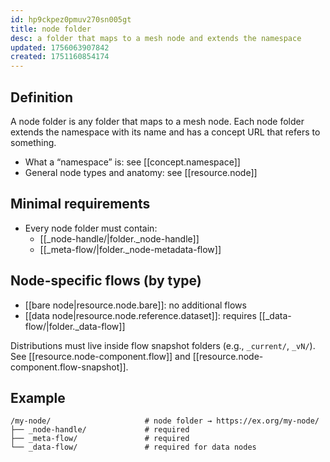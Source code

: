 ```yaml
---
id: hp9ckpez0pmuv270sn005gt
title: node folder
desc: a folder that maps to a mesh node and extends the namespace
updated: 1756063907842
created: 1751160854174
---
```


## Definition

A node folder is any folder that maps to a mesh node. Each node folder extends the namespace with its name and has a concept URL that refers to something. 

- What a “namespace” is: see [[concept.namespace]]
- General node types and anatomy: see [[resource.node]]

## Minimal requirements

- Every node folder must contain:
  - [[_node-handle/|folder._node-handle]]
  - [[_meta-flow/|folder._node-metadata-flow]]

## Node-specific flows (by type)

- [[bare node|resource.node.bare]]: no additional flows 
- [[data node|resource.node.reference.dataset]]: requires [[_data-flow/|folder._data-flow]]

Distributions must live inside flow snapshot folders (e.g., `_current/`, `_vN/`). See [[resource.node-component.flow]] and [[resource.node-component.flow-snapshot]].

## Example

```file
/my-node/                     # node folder → https://ex.org/my-node/
├── _node-handle/             # required
├── _meta-flow/               # required
└── _data-flow/               # required for data nodes
